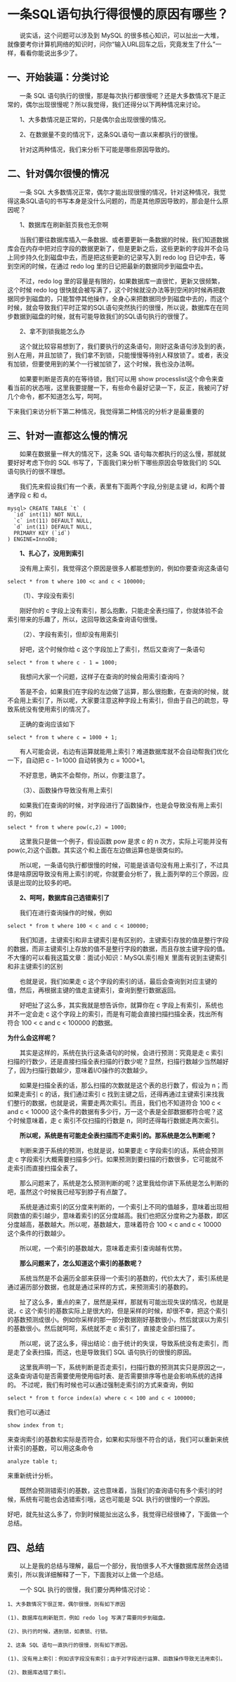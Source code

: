 # 一条SQL语句执行得很慢的原因有哪些？

&ensp;&ensp;&ensp;&ensp;说实话，这个问题可以涉及到 MySQL 的很多核心知识，可以扯出一大堆，就像要考你计算机网络的知识时，问你“输入URL回车之后，究竟发生了什么”一样，看看你能说出多少了。

## 一、开始装逼：分类讨论

&ensp;&ensp;&ensp;&ensp;一条 SQL 语句执行的很慢，那是每次执行都很慢呢？还是大多数情况下是正常的，偶尔出现很慢呢？所以我觉得，我们还得分以下两种情况来讨论。

&ensp;&ensp;&ensp;&ensp;1、大多数情况是正常的，只是偶尔会出现很慢的情况。

&ensp;&ensp;&ensp;&ensp;2、在数据量不变的情况下，这条SQL语句一直以来都执行的很慢。

&ensp;&ensp;&ensp;&ensp;针对这两种情况，我们来分析下可能是哪些原因导致的。

## 二、针对偶尔很慢的情况

&ensp;&ensp;&ensp;&ensp;一条 SQL 大多数情况正常，偶尔才能出现很慢的情况，针对这种情况，我觉得这条SQL语句的书写本身是没什么问题的，而是其他原因导致的，那会是什么原因呢？

&ensp;&ensp;&ensp;&ensp;1、数据库在刷新脏页我也无奈啊

&ensp;&ensp;&ensp;&ensp;当我们要往数据库插入一条数据、或者要更新一条数据的时候，我们知道数据库会在内存中把对应字段的数据更新了，但是更新之后，这些更新的字段并不会马上同步持久化到磁盘中去，而是把这些更新的记录写入到 redo log 日记中去，等到空闲的时候，在通过 redo log 里的日记把最新的数据同步到磁盘中去。

&ensp;&ensp;&ensp;&ensp;不过，redo log 里的容量是有限的，如果数据库一直很忙，更新又很频繁，这个时候 redo log 很快就会被写满了，这个时候就没办法等到空闲的时候再把数据同步到磁盘的，只能暂停其他操作，全身心来把数据同步到磁盘中去的，而这个时候，就会导致我们平时正常的SQL语句突然执行的很慢，所以说，数据库在在同步数据到磁盘的时候，就有可能导致我们的SQL语句执行的很慢了。

&ensp;&ensp;&ensp;&ensp;2、拿不到锁我能怎么办

&ensp;&ensp;&ensp;&ensp;这个就比较容易想到了，我们要执行的这条语句，刚好这条语句涉及到的表，别人在用，并且加锁了，我们拿不到锁，只能慢慢等待别人释放锁了。或者，表没有加锁，但要使用到的某个一行被加锁了，这个时候，我也没办法啊。

&ensp;&ensp;&ensp;&ensp;如果要判断是否真的在等待锁，我们可以用 show processlist这个命令来查看当前的状态哦，这里我要提醒一下，有些命令最好记录一下，反正，我被问了好几个命令，都不知道怎么写，呵呵。

下来我们来访分析下第二种情况，我觉得第二种情况的分析才是最重要的

## 三、针对一直都这么慢的情况

&ensp;&ensp;&ensp;&ensp;如果在数据量一样大的情况下，这条 SQL 语句每次都执行的这么慢，那就就要好好考虑下你的 SQL 书写了，下面我们来分析下哪些原因会导致我们的 SQL 语句执行的很不理想。

&ensp;&ensp;&ensp;&ensp;我们先来假设我们有一个表，表里有下面两个字段,分别是主键 id，和两个普通字段 c 和 d。

    mysql> CREATE TABLE `t` (
      `id` int(11) NOT NULL,
      `c` int(11) DEFAULT NULL,
      `d` int(11) DEFAULT NULL,
      PRIMARY KEY (`id`)
    ) ENGINE=InnoDB;
&ensp;&ensp;&ensp;&ensp;**1、扎心了，没用到索引**

&ensp;&ensp;&ensp;&ensp;没有用上索引，我觉得这个原因是很多人都能想到的，例如你要查询这条语句

    select * from t where 100 <c and c < 100000;
&ensp;&ensp;&ensp;&ensp;（1）、字段没有索引

&ensp;&ensp;&ensp;&ensp;刚好你的 c 字段上没有索引，那么抱歉，只能走全表扫描了，你就体验不会索引带来的乐趣了，所以，这回导致这条查询语句很慢。

&ensp;&ensp;&ensp;&ensp;（2）、字段有索引，但却没有用索引

&ensp;&ensp;&ensp;&ensp;好吧，这个时候你给 c 这个字段加上了索引，然后又查询了一条语句

    select * from t where c - 1 = 1000;
&ensp;&ensp;&ensp;&ensp;我想问大家一个问题，这样子在查询的时候会用索引查询吗？

&ensp;&ensp;&ensp;&ensp;答是不会，如果我们在字段的左边做了运算，那么很抱歉，在查询的时候，就不会用上索引了，所以呢，大家要注意这种字段上有索引，但由于自己的疏忽，导致系统没有使用索引的情况了。

&ensp;&ensp;&ensp;&ensp;正确的查询应该如下

    select * from t where c = 1000 + 1;
&ensp;&ensp;&ensp;&ensp;有人可能会说，右边有运算就能用上索引？难道数据库就不会自动帮我们优化一下，自动把 c - 1=1000 自动转换为 c = 1000+1。

&ensp;&ensp;&ensp;&ensp;不好意思，确实不会帮你，所以，你要注意了。

&ensp;&ensp;&ensp;&ensp;（3）、函数操作导致没有用上索引

&ensp;&ensp;&ensp;&ensp;如果我们在查询的时候，对字段进行了函数操作，也是会导致没有用上索引的，例如

    select * from t where pow(c,2) = 1000;
&ensp;&ensp;&ensp;&ensp;这里我只是做一个例子，假设函数 pow 是求 c 的 n 次方，实际上可能并没有 pow(c,2)这个函数。其实这个和上面在左边做运算也是很类似的。

&ensp;&ensp;&ensp;&ensp;所以呢，一条语句执行都很慢的时候，可能是该语句没有用上索引了，不过具体是啥原因导致没有用上索引的呢，你就要会分析了，我上面列举的三个原因，应该是出现的比较多的吧。



&ensp;&ensp;&ensp;&ensp;**2、呵呵，数据库自己选错索引了**

&ensp;&ensp;&ensp;&ensp;我们在进行查询操作的时候，例如

    select * from t where 100 < c and c < 100000;
&ensp;&ensp;&ensp;&ensp;我们知道，主键索引和非主键索引是有区别的，主键索引存放的值是整行字段的数据，而非主键索引上存放的值不是整行字段的数据，而且存放主键字段的值。不大懂的可以看我这篇文章：面试小知识：MySQL索引相关    里面有说到主键索引和非主键索引的区别

&ensp;&ensp;&ensp;&ensp;也就是说，我们如果走 c 这个字段的索引的话，最后会查询到对应主键的值，然后，再根据主键的值走主键索引，查询到整行数据返回。

&ensp;&ensp;&ensp;&ensp;好吧扯了这么多，其实我就是想告诉你，就算你在 c 字段上有索引，系统也并不一定会走 c 这个字段上的索引，而是有可能会直接扫描扫描全表，找出所有符合 100 < c and c < 100000 的数据。

**为什么会这样呢？**

&ensp;&ensp;&ensp;&ensp;其实是这样的，系统在执行这条语句的时候，会进行预测：究竟是走 c 索引扫描的行数少，还是直接扫描全表扫描的行数少呢？显然，扫描行数越少当然越好了，因为扫描行数越少，意味着I/O操作的次数越少。

&ensp;&ensp;&ensp;&ensp;如果是扫描全表的话，那么扫描的次数就是这个表的总行数了，假设为 n；而如果走索引 c 的话，我们通过索引 c 找到主键之后，还得再通过主键索引来找我们整行的数据，也就是说，需要走两次索引。而且，我们也不知道符合 100 c < and c < 10000 这个条件的数据有多少行，万一这个表是全部数据都符合呢？这个时候意味着，走 c 索引不仅扫描的行数是 n，同时还得每行数据走两次索引。

&ensp;&ensp;&ensp;&ensp;**所以呢，系统是有可能走全表扫描而不走索引的。那系统是怎么判断呢？**

&ensp;&ensp;&ensp;&ensp;判断来源于系统的预测，也就是说，如果要走 c 字段索引的话，系统会预测走 c 字段索引大概需要扫描多少行。如果预测到要扫描的行数很多，它可能就不走索引而直接扫描全表了。

&ensp;&ensp;&ensp;&ensp;那么问题来了，系统是怎么预测判断的呢？这里我给你讲下系统是怎么判断的吧，虽然这个时候我已经写到脖子有点酸了。

&ensp;&ensp;&ensp;&ensp;系统是通过索引的区分度来判断的，一个索引上不同的值越多，意味着出现相同数值的索引越少，意味着索引的区分度越高。我们也把区分度称之为基数，即区分度越高，基数越大。所以呢，基数越大，意味着符合 100 < c and c < 10000 这个条件的行数越少。

&ensp;&ensp;&ensp;&ensp;所以呢，一个索引的基数越大，意味着走索引查询越有优势。

&ensp;&ensp;&ensp;&ensp;**那么问题来了，怎么知道这个索引的基数呢？**

&ensp;&ensp;&ensp;&ensp;系统当然是不会遍历全部来获得一个索引的基数的，代价太大了，索引系统是通过遍历部分数据，也就是通过采样的方式，来预测索引的基数的。

&ensp;&ensp;&ensp;&ensp;扯了这么多，重点的来了，居然是采样，那就有可能出现失误的情况，也就是说，c 这个索引的基数实际上是很大的，但是采样的时候，却很不幸，把这个索引的基数预测成很小。例如你采样的那一部分数据刚好基数很小，然后就误以为索引的基数很小。然后就呵呵，系统就不走 c 索引了，直接走全部扫描了。

&ensp;&ensp;&ensp;&ensp;所以呢，说了这么多，得出结论：由于统计的失误，导致系统没有走索引，而是走了全表扫描，而这，也是导致我们 SQL 语句执行的很慢的原因。

&ensp;&ensp;&ensp;&ensp;这里我声明一下，系统判断是否走索引，扫描行数的预测其实只是原因之一，这条查询语句是否需要使用使用临时表、是否需要排序等也是会影响系统的选择的。
不过呢，我们有时候也可以通过强制走索引的方式来查询，例如

    select * from t force index(a) where c < 100 and c < 100000;
我们也可以通过

    show index from t;
来查询索引的基数和实际是否符合，如果和实际很不符合的话，我们可以重新来统计索引的基数，可以用这条命令

    analyze table t;
来重新统计分析。

&ensp;&ensp;&ensp;&ensp;既然会预测错索引的基数，这也意味着，当我们的查询语句有多个索引的时候，系统有可能也会选错索引哦，这也可能是 SQL 执行的很慢的一个原因。

好吧，就先扯这么多了，你到时候能扯出这么多，我觉得已经很棒了，下面做一个总结。

## 四、总结

&ensp;&ensp;&ensp;&ensp;以上是我的总结与理解，最后一个部分，我怕很多人不大懂数据库居然会选错索引，所以我详细解释了一下，下面我对以上做一个总结。

&ensp;&ensp;&ensp;&ensp;一个 SQL 执行的很慢，我们要分两种情况讨论：

    1、大多数情况下很正常，偶尔很慢，则有如下原因
    
    (1)、数据库在刷新脏页，例如 redo log 写满了需要同步到磁盘。
    
    (2)、执行的时候，遇到锁，如表锁、行锁。

    2、这条 SQL 语句一直执行的很慢，则有如下原因。
    
    (1)、没有用上索引：例如该字段没有索引；由于对字段进行运算、函数操作导致无法用索引。
    
    (2)、数据库选错了索引。
